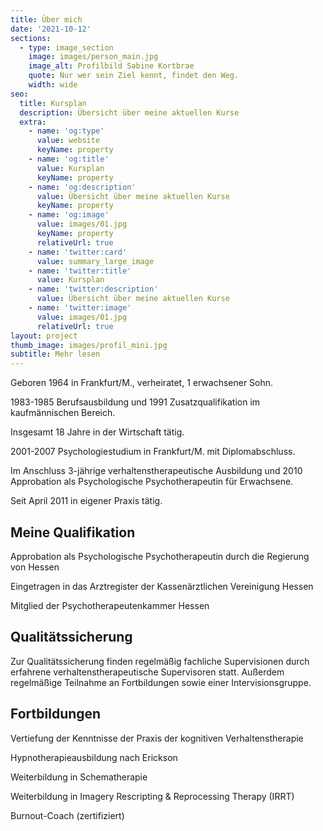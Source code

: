 ```yaml
---
title: Über mich
date: '2021-10-12'
sections:
  - type: image_section
    image: images/person_main.jpg
    image_alt: Profilbild Sabine Kortbrae
    quote: Nur wer sein Ziel kennt, findet den Weg.
    width: wide
seo:
  title: Kursplan
  description: Übersicht über meine aktuellen Kurse
  extra:
    - name: 'og:type'
      value: website
      keyName: property
    - name: 'og:title'
      value: Kursplan
      keyName: property
    - name: 'og:description'
      value: Übersicht über meine aktuellen Kurse
      keyName: property
    - name: 'og:image'
      value: images/01.jpg
      keyName: property
      relativeUrl: true
    - name: 'twitter:card'
      value: summary_large_image
    - name: 'twitter:title'
      value: Kursplan
    - name: 'twitter:description'
      value: Übersicht über meine aktuellen Kurse
    - name: 'twitter:image'
      value: images/01.jpg
      relativeUrl: true
layout: project
thumb_image: images/profil_mini.jpg
subtitle: Mehr lesen
---
```

Geboren 1964 in Frankfurt/M., verheiratet, 1 erwachsener Sohn.

1983-1985 Berufsausbildung und 1991 Zusatzqualifikation im kaufmännischen Bereich.

Insgesamt 18 Jahre in der Wirtschaft tätig.

2001-2007 Psychologiestudium in Frankfurt/M. mit Diplomabschluss.

Im Anschluss 3-jährige verhaltenstherapeutische Ausbildung und 2010 Approbation als Psychologische Psychotherapeutin für Erwachsene.

Seit April 2011 in eigener Praxis tätig.

## Meine Qualifikation

Approbation als Psychologische Psychotherapeutin durch die Regierung von Hessen

Eingetragen in das Arztregister der Kassenärztlichen Vereinigung Hessen

Mitglied der Psychotherapeutenkammer Hessen

## Qualitätssicherung

Zur Qualitätssicherung finden regelmäßig fachliche Supervisionen durch erfahrene verhaltenstherapeutische Supervisoren statt. Außerdem regelmäßige Teilnahme an Fortbildungen sowie einer Intervisionsgruppe.

## Fortbildungen

Vertiefung der Kenntnisse der Praxis der kognitiven Verhaltenstherapie

Hypnotherapieausbildung nach Erickson

Weiterbildung in Schematherapie

Weiterbildung in Imagery Rescripting & Reprocessing Therapy (IRRT)

Burnout-Coach (zertifiziert)

